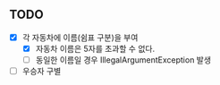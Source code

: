## TODO
- [x] 각 자동차에 이름(쉼표 구분)을 부여  
  - [x] 자동차 이름은 5자를 초과할 수 없다.
  - [ ] 동일한 이름일 경우 IllegalArgumentException 발생 
- [ ] 우승자 구별

